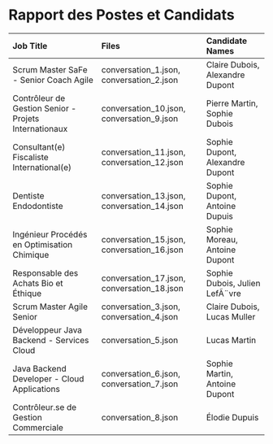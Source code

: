 # Rapport des Postes et Candidats

| Job Title                                             | Files                                      | Candidate Names                 |
|:------------------------------------------------------|:-------------------------------------------|:--------------------------------|
| Scrum Master SaFe - Senior Coach Agile                | conversation_1.json, conversation_2.json   | Claire Dubois, Alexandre Dupont |
| Contrôleur de Gestion Senior - Projets Internationaux | conversation_10.json, conversation_9.json  | Pierre Martin, Sophie Dubois    |
| Consultant(e) Fiscaliste International(e)             | conversation_11.json, conversation_12.json | Sophie Dupont, Alexandre Dupont |
| Dentiste Endodontiste                                 | conversation_13.json, conversation_14.json | Sophie Dupont, Antoine Dupuis   |
| Ingénieur Procédés en Optimisation Chimique           | conversation_15.json, conversation_16.json | Sophie Moreau, Antoine Dupont   |
| Responsable des Achats Bio et Éthique                 | conversation_17.json, conversation_18.json | Sophie Dubois, Julien LefÃ¨vre  |
| Scrum Master Agile Senior                             | conversation_3.json, conversation_4.json   | Claire Dubois, Lucas Muller     |
| Développeur Java Backend - Services Cloud             | conversation_5.json                        | Lucas Martin                    |
| Java Backend Developer - Cloud Applications           | conversation_6.json, conversation_7.json   | Sophie Martin, Antoine Dupont   |
| Contrôleur.se de Gestion Commerciale                  | conversation_8.json                        | Élodie Dupuis                   |